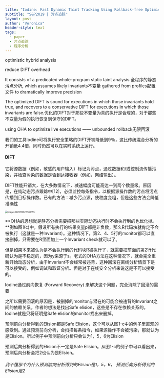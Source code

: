 ```yaml
---
title: "Iodine: Fast Dynamic Taint Tracking Using Rollback-free Optimistic Hybrid Analysis"
subtitle: "S&P2019 | 污点追踪"
layout: post
author: "Veronica"
header-style: text
tags:
  - paper
  - 污点追踪
  - 程序分析
---
```


optimistic hybrid analysis

reduce DIFT overhead

It consists of a predicated whole-program static taint analysis 全程序的静态污点分析, which assumes likely invariants不变量 gathered from profiles配置文件 to dramatically improve precision

The optimized DIFT is sound for executions in which those invariants hold true, and recovers to a conservative DIFT for executions in which those invariants are false.优化的DIFT对于那些不变量为真的执行是合理的，对于那些不变量为假的执行恢复到保守的DIFT。

using OHA to optimize live executions —— unbounded rollback无限回滚

我们的工具Iodine可将执行安全策略的DIFT开销降低到9％，这比传统混合分析的开销低4.4倍，同时仍然可以在实时系统上运行。

#### DIFT

它将源数据（例如，敏感的用户输入）标记为污点，通过数据和/或控制流传播污染，并检查污染的数据是否到达接收器（例如，网络输出）。

DIFT性能开销大，在大多数情况下，减速幅度可能高达一到两个数量级。原因是，在纯动态污点跟踪中[12]，必须监控每条指令，以根据源操作数的污点将污点传播到目标操作数。已有的方法：减少污点源，使粒度变粗，但是这些方法会降低准确性



<img src="/Users/veronica/Library/Application Support/typora-user-images/image-20201103211550155.png" alt="image-20201103211550155" style="zoom:50%;" />

**OHA的思想就是静态分析需要把那些实际动态执行时不会执行到的也优化掉。**例如图1(c)中，假设所有执行的结果变量p都是非负数，那么R代码块就肯定不会被执行（这就是一种Invariant）。这种情况下，第2、4、5行的monitor都可以直接删掉，只需要在R里面加上一个Invariant check就可以了。

但是如果本来被认为是不会执行到的代码块R被执行了，就需要把前面的第2行代码认为是不稳定的，因为y来源于s。老式的OHA方法在这种情况下，就会完全重新开始动态分析，由于Invariant不会经常被违背，这种回滚在离线分析情景下是可以接受的，例如调试和取证分析。但是对于在线安全分析来说这是不可以接受的。

Iodine通过前向恢复 (Forward Recovery) 来解决这个问题，完全消除了回滚的需要

之所以需要回滚的原因是，被删掉的monitor与潜在的可能会被违背的Invariant之间的依赖关系。作者的想法是找出Safe elision，这些是不存在依赖关系的。Iodine就是只将证明是Safe elision的monitor找出来删掉。

预测前向分析得到的Elision都是Safe Elision，这个可以从图1-c中的例子里直观的感受到。通过预测前向分析，会扫描每条指令，如果源操作不会被污染，那就认为是Elision。所以例子中预测前向分析只会认为1，5，6为Elision

预测后向分析得到的Elision不一定是Safe Elision。从图1-c的例子中可以看出来，预测后向分析会把2也认为是Elision。

###### 我不懂那个为什么预测前向分析得到的Elision是1，5，6， 预测后向分析得到的Elision是2

